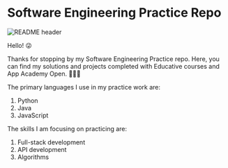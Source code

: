 # Software Engineering Practice Repo

![README header](banner.jpg)

Hello! 😜

Thanks for stopping by my Software Engineering Practice repo. Here, you can find my solutions and projects completed with Educative courses and App Academy Open. 👨🏾‍💻

The primary languages I use in my practice work are:
1. Python
2. Java
3. JavaScript

The skills I am focusing on practicing are:
1. Full-stack development
2. API development
3. Algorithms
